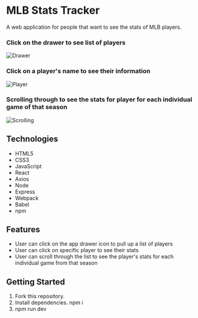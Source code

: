 # MLB Stats Tracker

A web application for people that want to see the stats of MLB players.

### Click on the drawer to see list of players
![Drawer](https://user-images.githubusercontent.com/80491609/153676869-bab75ada-9cc4-4819-b6f0-174cf9cebf3f.gif)

### Click on a player's name to see their information
![Player](https://user-images.githubusercontent.com/80491609/153676939-02d650b3-3351-469b-9d6e-1882032996e5.gif)

### Scrolling through to see the stats for player for each individual game of that season
![Scrolling](https://user-images.githubusercontent.com/80491609/153676988-543819f4-c805-437b-8175-f2f8bb732611.gif)


## Technologies

* HTML5
* CSS3
* JavaScript
* React
* Axios
* Node
* Express
* Webpack
* Babel
* npm

## Features

- User can click on the app drawer icon to pull up a list of players
- User can click on specific player to see their stats
- User can scroll through the list to see the player's stats for each individual game from that season

## Getting Started

1. Fork this repository.
2. Install dependencies. npm i
3. npm run dev
